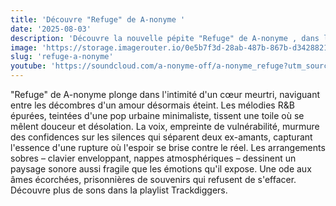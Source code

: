 ```yaml
---
title: 'Découvre "Refuge" de A-nonyme '
date: '2025-08-03'
description: 'Découvre la nouvelle pépite "Refuge" de A-nonyme , dans la catégorie Pop urbaine / R&B'
image: 'https://storage.imagerouter.io/0e5b7f3d-28ab-487b-867b-d3428821663f.png'
slug: 'refuge-a-nonyme'
youtube: 'https://soundcloud.com/a-nonyme-off/a-nonyme_refuge?utm_source=clipboard&utm_medium=text&utm_campaign=social_sharing'
---
```


"Refuge" de A-nonyme plonge dans l'intimité d'un cœur meurtri, naviguant entre les décombres d'un amour désormais éteint. Les mélodies R&B épurées, teintées d'une pop urbaine minimaliste, tissent une toile où se mêlent douceur et désolation. La voix, empreinte de vulnérabilité, murmure des confidences sur les silences qui séparent deux ex-amants, capturant l'essence d'une rupture où l'espoir se brise contre le réel. Les arrangements sobres – clavier enveloppant, nappes atmosphériques – dessinent un paysage sonore aussi fragile que les émotions qu'il expose. Une ode aux âmes écorchées, prisonnières de souvenirs qui refusent de s'effacer. Découvre plus de sons dans la playlist Trackdiggers.
